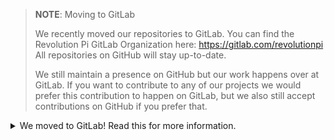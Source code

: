 > **NOTE**: Moving to GitLab
> 
> We recently moved our repositories to GitLab. You can find the Revolution Pi
> GitLab Organization here: https://gitlab.com/revolutionpi  
> All repositories on GitHub will stay up-to-date.
> 
> We still maintain a presence on GitHub but our work happens over at GitLab. If
> you want to contribute to any of our projects we would prefer this contribution
> to happen on GitLab, but we also still accept contributions on GitHub if you
> prefer that.

<details>
<summary>We moved to GitLab! Read this for more information.</summary>

We recently moved our repositories to GitLab. You can find the Revolution Pi
GitLab Organization here: https://gitlab.com/revolutionpi  
All repositories on GitHub will stay up-to-date.

We still maintain a presence on GitHub but our work happens over at GitLab. If
you want to contribute to any of our projects we would prefer this contribution
to happen on GitLab, but we also still accept contributions on GitHub if you
prefer that.
</details>
